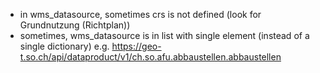 

* in wms_datasource, sometimes crs is not defined (look for Grundnutzung (Richtplan))
* sometimes, wms_datasource is in list with single element (instead of a single dictionary) e.g. https://geo-t.so.ch/api/dataproduct/v1/ch.so.afu.abbaustellen.abbaustellen